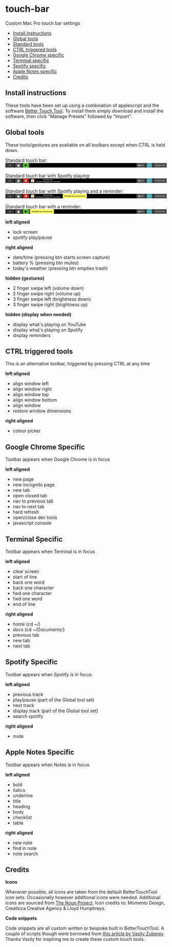# touch-bar
Custom Mac Pro touch bar settings

- [Install instructions](https://github.com/gromitski/touch-bar#install-instructions)
- [Global tools](https://github.com/gromitski/touch-bar#global-functions)
- [Standard tools](https://github.com/gromitski/touch-bar#standard-tools)
- [CTRL triggered tools](https://github.com/gromitski/touch-bar#ctrl-triggered-tools)
- [Google Chrome specific](https://github.com/gromitski/touch-bar#google-chrome-specific)
- [Terminal specific](https://github.com/gromitski/touch-bar#terminal-specific)
- [Spotify specific](https://github.com/gromitski/touch-bar#spotify-specific)
- [Apple Notes specific](https://github.com/gromitski/touch-bar#apple-notes-specific)
- [Credits](https://github.com/gromitski/touch-bar#credits)


## Install instructions
These tools have been set up using a combination of applescript and the software [Better Touch Tool](https://folivora.ai/). To install them simply download and install the software, then click "Manage Presets" followed by "Import".


## Global tools

These tools/gestures are available on all toolbars except when CTRL is held down.

Standard touch bar:
![Standard touch bar](screenshots/standard.png)

Standard touch bar with Spotify playing:
![Standard touch bar with Spotify playing](screenshots/standard-with-spotify.png)

Standard touch bar with Spotify playing and a reminder:
![Standard touch bar with Spotify playing and a reminder](screenshots/standard-with-spotify-and-reminder.png)

Standard touch bar with a reminder:
![Standard touch bar with a reminder](screenshots/standard-with-reminder.png)


**left aligned**
- lock screen
- spotify play/pause

**right aligned**
- date/time (pressing btn starts screen capture)
- battery % (pressing btn mutes)
- today's weather (pressing btn empties trash)

**hidden (gestures)**
- 2 finger swipe left (volume down)
- 2 finger swipe right (volume up)
- 3 finger swipe left (brightness down)
- 3 finger swipe right (brightness up)

**hidden (display when needed)**
- display what's playing on YouTube
- display what's playing on Spotify
- display reminders


## CTRL triggered tools

This is an alternative toolbar, triggered by pressing CTRL at any time

**left aligned**
- align window left
- align window right
- align window top
- align window bottom
- align window
- restore window dimensions

**right aligned**
- colour picker


## Google Chrome Specific

Toolbar appears when Google Chrome is in focus

**left aligned**
- new page
- new incognito page
- new tab
- open closed tab
- nav to previous tab
- nav to next tab
- hard refresh
- open/close dev tools
- javascript console


## Terminal Specific

Toolbar appears when Terminal is in focus

**left aligned**
- clear screen
- start of line
- back one word
- back one character
- fwd one character
- fwd one word
- end of line

**right aligned**
- home (cd ~/)
- docs (cd ~/Documents/)
- previous tab
- new tab
- next tab


## Spotify Specific

Toolbar appears when Spotify is in focus

**left aligned**
- previous track
- play/pause (part of the Global tool set)
- next track
- display track (part of the Global tool set)
- search spotify

**right aligned**
- mute


## Apple Notes Specific

Toolbar appears when Notes is in focus. 

**left aligned**
- bold
- italics
- underline
- title
- heading
- body
- checklist
- table

**right aligned**
- new note
- find in note
- note search


## Credits

**Icons**

Whenever possible, all icons are taken from the default BetterTouchTool icon sets. Occasionally however additional icons were needed. Additional icons are sourced from [The Noun Project](https://thenounproject.com). Icon credits to: Momento Design, Creaticca Creative Agency & Lloyd Humphreys.

**Code snippets**

Code snippets are all custom written or bespoke built in BetterTouchTool. A couple of scripts though were borrowed from [this article by Vasily Zuberev](https://vas3k.com/blog/touchbar/). Thanks Vasily for inspiring me to create these custom touch tools.

